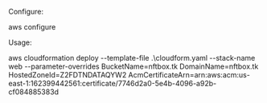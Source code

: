 Configure:

aws configure

Usage:

aws cloudformation deploy --template-file .\cloudform.yaml --stack-name web --parameter-overrides BucketName=nftbox.tk DomainName=nftbox.tk HostedZoneId=Z2FDTNDATAQYW2 AcmCertificateArn=arn:aws:acm:us-east-1:162399442561:certificate/7746d2a0-5e4b-4096-a92b-cf084885383d